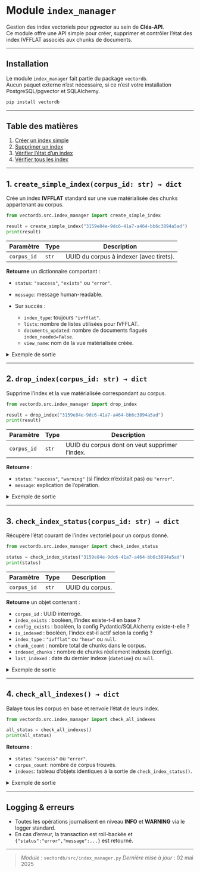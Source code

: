 # Module `index_manager`

Gestion des index vectoriels pour pgvector au sein de **Cléa-API**.  
Ce module offre une API simple pour créer, supprimer et contrôler l’état des index IVFFLAT associés aux chunks de documents.

---

## Installation

Le module `index_manager` fait partie du package `vectordb`.  
Aucun paquet externe n’est nécessaire, si ce n’est votre installation PostgreSQL/pgvector et SQLAlchemy.

```bash
pip install vectordb
````

---

## Table des matières

1. [Créer un index simple](#create_simple_index)
2. [Supprimer un index](#drop_index)
3. [Vérifier l’état d’un index](#check_index_status)
4. [Vérifier tous les index](#check_all_indexes)

---

<a name="create_simple_index"></a>

## 1. `create_simple_index(corpus_id: str) → dict`

Crée un index **IVFFLAT** standard sur une vue matérialisée des chunks appartenant au corpus.

```python
from vectordb.src.index_manager import create_simple_index

result = create_simple_index("3159e84e-9dc6-41a7-a464-bb6c3894a5ad")
print(result)
```

| Paramètre   | Type  | Description                             |
| ----------- | ----- | --------------------------------------- |
| `corpus_id` | `str` | UUID du corpus à indexer (avec tirets). |

**Retourne** un dictionnaire comportant :

* `status`: `"success"`, `"exists"` ou `"error"`.
* `message`: message human-readable.
* Sur succès :

  * `index_type`: toujours `"ivfflat"`.
  * `lists`: nombre de listes utilisées pour IVFFLAT.
  * `documents_updated`: nombre de documents flagués `index_needed=False`.
  * `view_name`: nom de la vue matérialisée créée.

<details>
<summary>Exemple de sortie</summary>

```json
{
  "status": "success",
  "message": "Index vectoriel créé pour 123 chunks dans le corpus 3159e84e-9dc6-41a7-a464-bb6c3894a5ad",
  "index_type": "ivfflat",
  "lists": 11,
  "documents_updated": 42,
  "view_name": "temp_corpus_chunks_3159e84e_9dc6_41a7_a464_bb6c3894a5ad"
}
```

</details>

---

<a name="drop_index"></a>

## 2. `drop_index(corpus_id: str) → dict`

Supprime l’index et la vue matérialisée correspondant au corpus.

```python
from vectordb.src.index_manager import drop_index

result = drop_index("3159e84e-9dc6-41a7-a464-bb6c3894a5ad")
print(result)
```

| Paramètre   | Type  | Description                                    |
| ----------- | ----- | ---------------------------------------------- |
| `corpus_id` | `str` | UUID du corpus dont on veut supprimer l’index. |

**Retourne** :

* `status`: `"success"`, `"warning"` (si l’index n’existait pas) ou `"error"`.
* `message`: explication de l’opération.

<details>
<summary>Exemple de sortie</summary>

```json
{
  "status": "success",
  "message": "Index idx_vector_3159e84e_9dc6_41a7_a464_bb6c3894a5ad et vue temp_corpus_chunks_3159e84e_9dc6_41a7_a464_bb6c3894a5ad supprimés avec succès"
}
```

</details>

---

<a name="check_index_status"></a>

## 3. `check_index_status(corpus_id: str) → dict`

Récupère l’état courant de l’index vectoriel pour un corpus donné.

```python
from vectordb.src.index_manager import check_index_status

status = check_index_status("3159e84e-9dc6-41a7-a464-bb6c3894a5ad")
print(status)
```

| Paramètre   | Type  | Description     |
| ----------- | ----- | --------------- |
| `corpus_id` | `str` | UUID du corpus. |

**Retourne** un objet contenant :

* `corpus_id` : UUID interrogé.
* `index_exists` : booléen, l’index existe-t-il en base ?
* `config_exists` : booléen, la config Pydantic/SQLAlchemy existe-t-elle ?
* `is_indexed` : booléen, l’index est-il actif selon la config ?
* `index_type` : `"ivfflat"` ou `"hnsw"` ou `null`.
* `chunk_count` : nombre total de chunks dans le corpus.
* `indexed_chunks` : nombre de chunks réellement indexés (config).
* `last_indexed` : date du dernier indexe (`datetime`) ou `null`.

<details>
<summary>Exemple de sortie</summary>

```json
{
  "corpus_id": "3159e84e-9dc6-41a7-a464-bb6c3894a5ad",
  "index_exists": true,
  "config_exists": true,
  "is_indexed": true,
  "index_type": "ivfflat",
  "chunk_count": 123,
  "indexed_chunks": 123,
  "last_indexed": "2025-05-02T14:23:10.123456"
}
```

</details>

---

<a name="check_all_indexes"></a>

## 4. `check_all_indexes() → dict`

Balaye tous les corpus en base et renvoie l’état de leurs index.

```python
from vectordb.src.index_manager import check_all_indexes

all_status = check_all_indexes()
print(all_status)
```

**Retourne** :

* `status`: `"success"` ou `"error"`.
* `corpus_count`: nombre de corpus trouvés.
* `indexes`: tableau d’objets identiques à la sortie de `check_index_status()`.

<details>
<summary>Exemple de sortie</summary>

```json
{
  "status": "success",
  "corpus_count": 3,
  "indexes": [
    {
      "corpus_id": "aaa111...",
      "index_exists": true,
      "config_exists": true,
      "is_indexed": true,
      "index_type": "ivfflat",
      "chunk_count": 200,
      "indexed_chunks": 200,
      "last_indexed": "2025-05-01T09:12:34"
    },
    {
      "corpus_id": "bbb222...",
      "index_exists": false,
      "config_exists": false,
      "is_indexed": false,
      "index_type": null,
      "chunk_count": 0,
      "indexed_chunks": 0,
      "last_indexed": null
    }
  ]
}
```

</details>

---

## Logging & erreurs

* Toutes les opérations journalisent en niveau **INFO** et **WARNING** via le logger standard.
* En cas d’erreur, la transaction est roll-backée et `{"status":"error","message":...}` est retourné.

---

> *Module* : `vectordb/src/index_manager.py`
> *Dernière mise à jour* : 02 mai 2025
